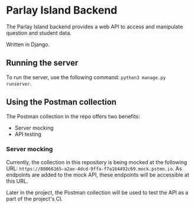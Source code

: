 # Parlay Island Backend

The Parlay Island backend provides a web API to access and manipulate question
and student data.

Written in Django.

## Running the server

To run the server, use the following command: `python3 manage.py runserver`.

## Using the Postman collection

The Postman collection in the repo offers two benefits:
- Server mocking
- API testing

### Server mocking

Currently, the collection in this repository is being mocked at the following
URL: `https://80066165-a2ae-4dcd-9ffa-f7a164492c69.mock.pstmn.io`. As endpoints
are added to the mock API, these endpoints will be accessible at this URL.

Later in the project, the Postman collection will be used to test the API as a
part of the project's CI.
